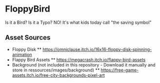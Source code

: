 # FloppyBird
Is it a Bird? Is it a Typo? NO! It's what kids today call "the saving symbol"

## Asset Sources
* Floppy Disk
** https://omniclause.itch.io/16x16-floppy-disk-spinning-animation
* Flappy Bird Assets
** https://megacrash.itch.io/flappy-bird-assets
* Background (not included in this repository - Download it manually and store in ressources/images/background)
** https://free-game-assets.itch.io/free-city-backgrounds-pixel-art